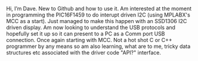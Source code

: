 Hi, 
I’m Dave.
New to Github and how to use it.
Am interested at the moment in programming the PIC16F1459
to do interupt driven I2C (using MPLABX's MCC as a start).
Just managed to make this happen with an SSD1306 I2C driven display.
Am now looking to understand the USB protocols and hopefully set it up
so it can present to a PC as a Comm port USB connection.
Once again starting with MCC.
Not a hot shot C or C++ programmer by any means so am also learning,
what are to me, tricky data structures etc associated with the driver code "API?" interface.
